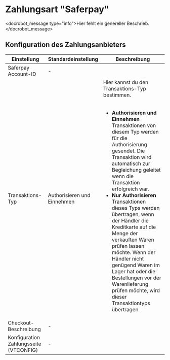 # Zahlungsart "Saferpay"

<docrobot_message type="info">Hier fehlt ein genereller Beschrieb.</docrobot_message>

## Konfiguration des Zahlungsanbieters

<table>
	<thead>
		<tr>
			<th>Einstellung</th>
			<th>Standardeinstellung</th>
			<th>Beschreibung</th>
		</tr>
	</thead>
	<tbody>
		<tr>
			<td>Saferpay Account-ID</td>
			<td>-</td>
			<td></td>
		</tr>
		<tr>
			<td>Transaktions-Typ</td>
			<td>Authorisieren und Einnehmen</td>
			<td>Hier kannst du den Transaktions-Typ bestimmen.<br><br>
				<ul>
				<li><strong>Authorisieren und Einnehmen</strong><br>
				Transaktionen von diesem Typ werden für die Authorisierung gesendet. Die Transaktion wird automatisch zur Begleichung geleitet wenn die Transaktion erfolgreich war.</li>
				<li><strong>Nur Authorisieren</strong><br>
				Transaktionen dieses Typs werden übertragen, wenn der Händler die Kreditkarte auf die Menge der verkauften Waren prüfen lassen möchte. Wenn der Händler nicht genügend Waren im Lager hat oder die Bestellungen vor der Warenlieferung prüfen möchte, wird dieser Transaktiontyps übertragen.</li>
				</ul>
			</td>
		</tr>
		<tr>
			<td>Checkout-Beschreibung</td>
			<td>-</td>
			<td></td>
		</tr>
		<tr>
			<td>Konfiguration Zahlungsseite (VTCONFIG)</td>
			<td>-</td>
			<td></td>
		</tr>
	</tbody>
</table>